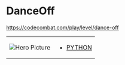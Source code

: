 # DanceOff 

https://codecombat.com/play/level/dance-off
<table>
<tr>
<td>

![Hero Picture](hero.png?raw=true "Hero Picture")

</td>
<td>
<ul>
<li>

[PYTHON](DanceOff.py)

</li>
</td>
</tr>
<table>